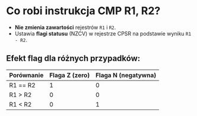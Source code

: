 # Co robi instrukcja CMP R1, R2?

- **Nie zmienia zawartości** rejestrów `R1` i `R2`.
- Ustawia **flagi statusu** (NZCV) w rejestrze CPSR na podstawie wyniku `R1 - R2`.

## Efekt flag dla różnych przypadków:
| Porównanie     | Flaga Z (zero) | Flaga N (negatywna) |
|----------------|----------------|----------------------|
| R1 == R2       | 1              | 0                    |
| R1 > R2        | 0              | 0                    |
| R1 < R2        | 0              | 1                    |